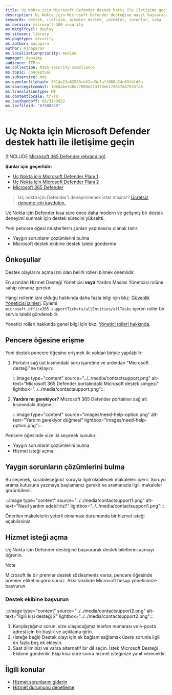 ```yaml
---
title: Uç Nokta için Microsoft Defender destek hattı ile iletişime geçin
description: Uç Nokta için Microsoft Defender desteğine nasıl başvuracağınızı öğrenin
keywords: destek, iletişim, premier destek, çözümler, sorunlar, vaka
ms.service: microsoft-365-security
ms.mktglfcycl: deploy
ms.sitesec: library
ms.pagetype: security
ms.author: macapara
author: mjcaparas
ms.localizationpriority: medium
manager: dansimp
audience: ITPro
ms.collection: M365-security-compliance
ms.topic: conceptual
ms.subservice: mde
ms.openlocfilehash: 3314a21a82583cb32ad3c7af1008a24c03fdfd8a
ms.sourcegitcommit: 10e6abe740e27000e223378eb17d657a47555fa8
ms.translationtype: MT
ms.contentlocale: tr-TR
ms.lasthandoff: 08/31/2022
ms.locfileid: "67680339"
---
```

# <a name="contact-microsoft-defender-for-endpoint-support"></a>Uç Nokta için Microsoft Defender destek hattı ile iletişime geçin

[!INCLUDE [Microsoft 365 Defender rebranding](../../includes/microsoft-defender.md)]


**Şunlar için geçerlidir:**
- [Uç Nokta için Microsoft Defender Planı 1](https://go.microsoft.com/fwlink/p/?linkid=2154037)
- [Uç Nokta için Microsoft Defender Planı 2](https://go.microsoft.com/fwlink/p/?linkid=2154037)
- [Microsoft 365 Defender](https://go.microsoft.com/fwlink/?linkid=2118804)

> Uç nokta için Defender'i deneyimlemek ister misiniz? [Ücretsiz deneme için kaydolun.](https://signup.microsoft.com/create-account/signup?products=7f379fee-c4f9-4278-b0a1-e4c8c2fcdf7e&ru=https://aka.ms/MDEp2OpenTrial?ocid=docs-wdatp-assignaccess-abovefoldlink)

Uç Nokta için Defender kısa süre önce daha modern ve gelişmiş bir destek deneyimi sunmak için destek sürecini yükseltti.

Yeni pencere öğesi müşterilerin şunları yapmasına olanak tanır:

- Yaygın sorunların çözümlerini bulma
- Microsoft destek ekibine destek talebi gönderme

## <a name="prerequisites"></a>Önkoşullar

Destek olaylarını açma izni olan belirli rolleri bilmek önemlidir.

En azından Hizmet Desteği Yöneticisi **veya** Yardım Masası Yöneticisi rolüne sahip olmanız gerekir.

Hangi rollerin izni olduğu hakkında daha fazla bilgi için bkz. [Güvenlik Yöneticisi izinleri](/azure/active-directory/roles/permissions-reference#security-administrator). Eylemi `microsoft.office365.supportTickets/allEntities/allTasks` içeren roller bir servis talebi gönderebilir.

Yönetici rolleri hakkında genel bilgi için bkz. [Yönetici rolleri hakkında](/microsoft-365/admin/add-users/about-admin-roles?view=o365-worldwide&preserve-view=true).

## <a name="access-the-widget"></a>Pencere öğesine erişme

Yeni destek pencere öğesine erişmek iki yoldan biriyle yapılabilir:

1. Portalın sağ üst kısmındaki soru işaretine ve ardından "Microsoft desteği"ne tıklayın:

   :::image type="content" source="../../media/contactsupport.png" alt-text="Microsoft 365 Defender portalındaki Microsoft destek simgesi" lightbox="../../media/contactsupport.png":::

2. **Yardım mı gerekiyor?**  Microsoft 365 Defender portalının sağ alt kısmındaki düğme:

   :::image type="content" source="images/need-help-option.png" alt-text="Yardım gerekiyor düğmesi" lightbox="images/need-help-option.png":::

Pencere öğesinde size iki seçenek sunulur:

- Yaygın sorunların çözümlerini bulma
- Hizmet isteği açma

## <a name="find-solutions-to-common-problems"></a>Yaygın sorunların çözümlerini bulma

Bu seçenek, sorabileceğiniz soruyla ilgili olabilecek makaleleri içerir. Soruyu arama kutusuna yazmaya başlamanız gerekir ve aramanızla ilgili makaleler görüntülenir.

:::image type="content" source="../../media/contactsupport1.png" alt-text="Nasıl yardım edebiliriz?" lightbox="../../media/contactsupport1.png":::

Önerilen makalelerin yeterli olmaması durumunda bir hizmet isteği açabilirsiniz.

## <a name="open-a-service-request"></a>Hizmet isteği açma

Uç Nokta için Defender desteğine başvurarak destek biletlerini açmayı öğrenin.

> [!NOTE]
> Microsoft ile bir premier destek sözleşmeniz varsa, pencere öğesinde premier etiketini görürsünüz. Aksi takdirde Microsoft hesap yöneticinize başvurun.

### <a name="contact-support"></a>Destek ekibine başvurun

:::image type="content" source="../../media/contactsupport2.png" alt-text="İlgili kişi desteği 2" lightbox="../../media/contactsupport2.png"::: </br>

1. Karşılaştığınız sorun, size ulaşacağımız telefon numarası ve e-posta adresi için bir başlık ve açıklama girin.
2. (İsteğe bağlı) Destek olayı için ek bağlam sağlamak üzere sorunla ilgili en fazla beş ek ekleyin.
3. Saat diliminizi ve varsa alternatif bir dil seçin. İstek Microsoft Desteği Ekibine gönderilir. Ekip kısa süre sonra hizmet isteğinize yanıt verecektir.

## <a name="related-topics"></a>İlgili konular

- [Hizmet sorunlarını giderin](troubleshoot-mdatp.md)
- [Hizmet durumunu denetleme](/microsoft-365/enterprise/view-service-health)
